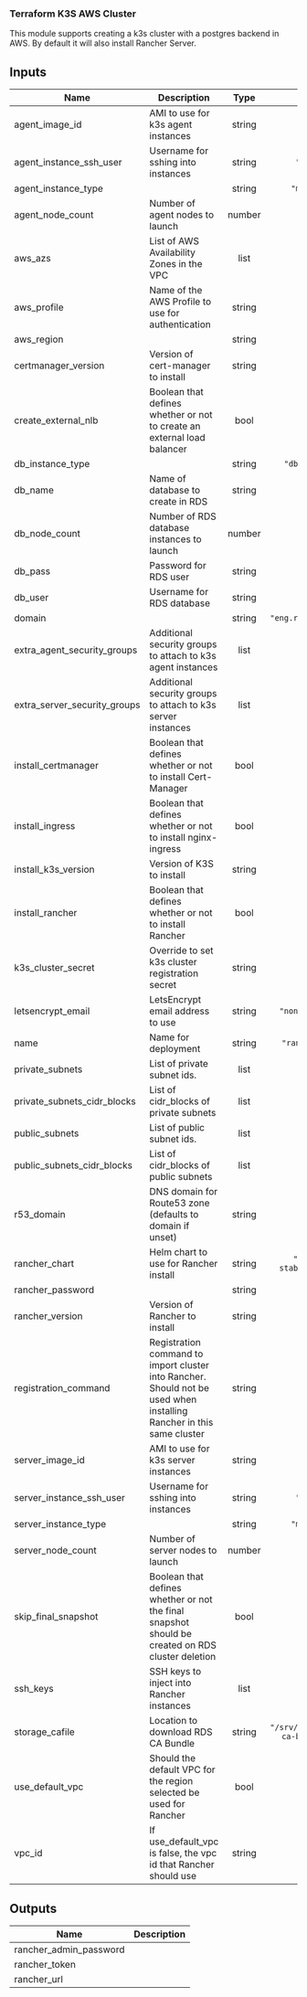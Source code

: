 ### Terraform K3S AWS Cluster

This module supports creating a k3s cluster with a postgres backend in AWS. By default it will also install Rancher Server.

<!-- BEGINNING OF PRE-COMMIT-TERRAFORM DOCS HOOK -->
## Inputs

| Name | Description | Type | Default | Required |
|------|-------------|:----:|:-----:|:-----:|
| agent\_image\_id | AMI to use for k3s agent instances | string | `"null"` | no |
| agent\_instance\_ssh\_user | Username for sshing into instances | string | `"ubuntu"` | no |
| agent\_instance\_type |  | string | `"m5.large"` | no |
| agent\_node\_count | Number of agent nodes to launch | number | `"3"` | no |
| aws\_azs | List of AWS Availability Zones in the VPC | list | `"null"` | no |
| aws\_profile | Name of the AWS Profile to use for authentication | string | `"null"` | no |
| aws\_region |  | string | `"null"` | no |
| certmanager\_version | Version of cert-manager to install | string | `"0.9.1"` | no |
| create\_external\_nlb | Boolean that defines whether or not to create an external load balancer | bool | `"true"` | no |
| db\_instance\_type |  | string | `"db.r5.large"` | no |
| db\_name | Name of database to create in RDS | string | `"null"` | no |
| db\_node\_count | Number of RDS database instances to launch | number | `"1"` | no |
| db\_pass | Password for RDS user | string | n/a | yes |
| db\_user | Username for RDS database | string | n/a | yes |
| domain |  | string | `"eng.rancher.space"` | no |
| extra\_agent\_security\_groups | Additional security groups to attach to k3s agent instances | list | `[]` | no |
| extra\_server\_security\_groups | Additional security groups to attach to k3s server instances | list | `[]` | no |
| install\_certmanager | Boolean that defines whether or not to install Cert-Manager | bool | `"true"` | no |
| install\_ingress | Boolean that defines whether or not to install nginx-ingress | bool | `"true"` | no |
| install\_k3s\_version | Version of K3S to install | string | `"0.9.1"` | no |
| install\_rancher | Boolean that defines whether or not to install Rancher | bool | `"true"` | no |
| k3s\_cluster\_secret | Override to set k3s cluster registration secret | string | `"null"` | no |
| letsencrypt\_email | LetsEncrypt email address to use | string | `"none@none.com"` | no |
| name | Name for deployment | string | `"rancher-demo"` | no |
| private\_subnets | List of private subnet ids. | list | `[]` | no |
| private\_subnets\_cidr\_blocks | List of cidr_blocks of private subnets | list | `[]` | no |
| public\_subnets | List of public subnet ids. | list | `[]` | no |
| public\_subnets\_cidr\_blocks | List of cidr_blocks of public subnets | list | `[]` | no |
| r53\_domain | DNS domain for Route53 zone (defaults to domain if unset) | string | `""` | no |
| rancher\_chart | Helm chart to use for Rancher install | string | `"rancher-stable/rancher"` | no |
| rancher\_password |  | string | n/a | yes |
| rancher\_version | Version of Rancher to install | string | `"2.3.1"` | no |
| registration\_command | Registration command to import cluster into Rancher. Should not be used when installing Rancher in this same cluster | string | `""` | no |
| server\_image\_id | AMI to use for k3s server instances | string | `"null"` | no |
| server\_instance\_ssh\_user | Username for sshing into instances | string | `"ubuntu"` | no |
| server\_instance\_type |  | string | `"m5.large"` | no |
| server\_node\_count | Number of server nodes to launch | number | `"1"` | no |
| skip\_final\_snapshot | Boolean that defines whether or not the final snapshot should be created on RDS cluster deletion | bool | `"true"` | no |
| ssh\_keys | SSH keys to inject into Rancher instances | list | `[]` | no |
| storage\_cafile | Location to download RDS CA Bundle | string | `"/srv/rds-combined-ca-bundle.pem"` | no |
| use\_default\_vpc | Should the default VPC for the region selected be used for Rancher | bool | `"true"` | no |
| vpc\_id | If use_default_vpc is false, the vpc id that Rancher should use | string | `"null"` | no |

## Outputs

| Name | Description |
|------|-------------|
| rancher\_admin\_password |  |
| rancher\_token |  |
| rancher\_url |  |

<!-- END OF PRE-COMMIT-TERRAFORM DOCS HOOK -->
